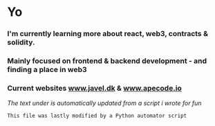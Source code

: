 # Yo
### I'm currently learning more about react, web3, contracts & solidity.
### Mainly focused on frontend & backend development - and finding a place in web3
### Current websites www.javel.dk & www.apecode.io




_The text under is automatically updated from a script i wrote for fun_
```
This file was lastly modified by a Python automator script
```
